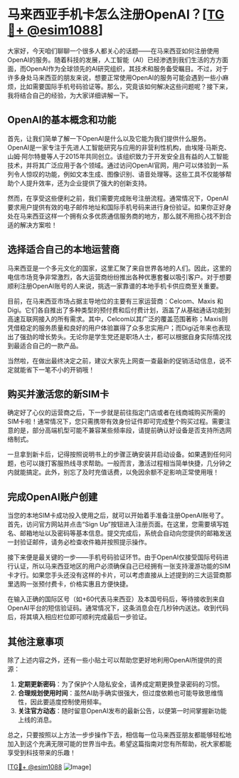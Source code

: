 # 马来西亚手机卡怎么注册OpenAI？[[TG💪+ @esim1088](https://t.me/s/esim1088)]

大家好，今天咱们聊聊一个很多人都关心的话题——在马来西亚如何注册使用OpenAI的服务。随着科技的发展，人工智能（AI）已经渗透到我们生活的方方面面，而OpenAI作为全球领先的AI研究组织，其技术和服务备受瞩目。不过，对于许多身处马来西亚的朋友来说，想要正常使用OpenAI的服务可能会遇到一些小麻烦，比如需要国际手机号码验证等。那么，究竟该如何解决这些问题呢？接下来，我将结合自己的经验，为大家详细讲解一下。

## OpenAI的基本概念和功能

首先，让我们简单了解一下OpenAI是什么以及它能为我们提供什么服务。OpenAI是一家专注于先进人工智能研究与应用的非营利性机构，由埃隆·马斯克、山姆·阿尔特曼等人于2015年共同创立。该组织致力于开发安全且有益的人工智能技术，并将其广泛应用于各个领域。通过访问OpenAI官网，用户可以体验到一系列令人惊叹的功能，例如文本生成、图像识别、语音处理等。这些工具不仅能够帮助个人提升效率，还为企业提供了强大的创新支持。

然而，在享受这些便利之前，我们需要完成账号注册流程。通常情况下，OpenAI要求用户提供有效的电子邮件地址和国际手机号码来进行身份验证。如果你正好身处在马来西亚这样一个拥有众多优质通信服务商的地方，那么就不用担心找不到合适的解决方案啦！

## 选择适合自己的本地运营商

马来西亚是一个多元文化的国家，这里汇聚了来自世界各地的人们。因此，这里的电信市场竞争非常激烈，各大运营商纷纷推出各种优惠套餐以吸引客户。对于想要顺利注册OpenAI账号的人来说，挑选一家靠谱的本地手机卡供应商至关重要。

目前，在马来西亚市场占据主导地位的主要有三家运营商：Celcom、Maxis 和 Digi。它们各自推出了多种类型的预付费和后付费计划，涵盖了从基础通话功能到高速互联网接入的所有需求。其中，Celcom以其广泛的覆盖范围著称；Maxis则凭借稳定的服务质量和良好的用户体验赢得了众多忠实用户；而Digi近年来也表现出了强劲的增长势头。无论你是学生党还是职场人士，都可以根据自身实际情况找到最适合自己的一款产品。

当然啦，在做出最终决定之前，建议大家先上网查一查最新的促销活动信息，说不定就能省下一笔不小的开销哦！

## 购买并激活您的新SIM卡

确定好了心仪的运营商之后，下一步就是前往指定门店或者在线商城购买所需的SIM卡啦！通常情况下，您只需携带有效身份证件即可完成整个购买过程。需要注意的是，部分高端机型可能不兼容某些频率段，请提前确认好设备是否支持所选网络制式。

一旦拿到新卡后，记得按照说明书上的步骤正确安装并启动设备。如果遇到任何问题，也可以拨打客服热线寻求帮助。一般而言，激活过程相当简单快捷，几分钟之内就能搞定。此外，别忘了及时充值话费，以免因余额不足影响正常使用哦！

## 完成OpenAI账户创建

当您的本地SIM卡成功投入使用之后，就可以开始着手准备注册OpenAI账号了。首先，访问官方网站并点击“Sign Up”按钮进入注册页面。在这里，您需要填写姓名、邮箱地址以及密码等基本信息。提交完成后，系统会自动向您提供的邮箱发送一封验证邮件，请务必检查收件箱并按照提示操作。

接下来便是最关键的一步——手机号码验证环节。由于OpenAI仅接受国际号码进行认证，所以马来西亚地区的用户必须确保自己已经拥有一张支持漫游功能的SIM卡才行。如果您手头还没有这样的卡片，可以考虑直接从上述提到的三大运营商那里选购一张预付费卡，价格实惠且方便快捷。

在输入正确的国际区号（如+60代表马来西亚）及本国号码后，等待接收到来自OpenAI平台的短信验证码。通常情况下，这条消息会在几秒钟内送达。收到代码后，将其填入相应栏位即可顺利完成最后一步验证。

## 其他注意事项

除了上述内容之外，还有一些小贴士可以帮助您更好地利用OpenAI所提供的资源：

1. **定期更新密码**：为了保护个人隐私安全，请养成定期更换登录密码的习惯。
2. **合理规划使用时间**：虽然AI助手确实很强大，但过度依赖也可能导致思维惰性，因此要适度控制使用频率。
3. **关注官方动态**：随时留意OpenAI发布的最新公告，以便第一时间掌握新功能上线的消息。

总之，只要按照以上方法一步步操作下去，相信每一位马来西亚朋友都能够轻松地加入到这个充满无限可能的世界当中去。希望这篇指南对您有所帮助，祝大家都能享受到科技带来的乐趣！

[[TG💪+ @esim1088](https://t.me/s/esim1088) ![Image](https://i.postimg.cc/4NQfJmqS/Snipaste-2025-05-13-00-14-12.png)]